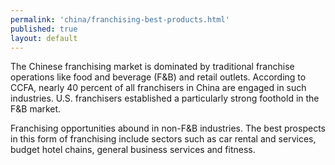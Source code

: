 ```yaml
---
permalink: 'china/franchising-best-products.html'
published: true
layout: default
---
```

The Chinese franchising market is dominated by traditional franchise operations like food and beverage (F&B) and retail outlets. According to CCFA, nearly 40 percent of all franchisers in China are engaged in such industries. U.S. franchisers established a particularly strong foothold in the F&B market.

Franchising opportunities abound in non-F&B industries. The best prospects in this form of franchising include sectors such as car rental and services, budget hotel chains, general business services and fitness.

